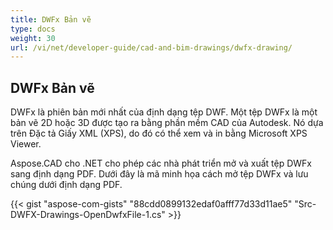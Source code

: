 ```yaml
---
title: DWFx Bản vẽ
type: docs
weight: 30
url: /vi/net/developer-guide/cad-and-bim-drawings/dwfx-drawing/
---
```


## **DWFx Bản vẽ**
DWFx là phiên bản mới nhất của định dạng tệp DWF. Một tệp DWFx là một bản vẽ 2D hoặc 3D được tạo ra bằng phần mềm CAD của Autodesk. Nó dựa trên Đặc tả Giấy XML (XPS), do đó có thể xem và in bằng Microsoft XPS Viewer.

Aspose.CAD cho .NET cho phép các nhà phát triển mở và xuất tệp DWFx sang định dạng PDF. Dưới đây là mã minh họa cách mở tệp DWFx và lưu chúng dưới định dạng PDF.

{{< gist "aspose-com-gists" "88cdd0899132edaf0afff77d33d11ae5" "Src-DWFX-Drawings-OpenDwfxFile-1.cs" >}}
